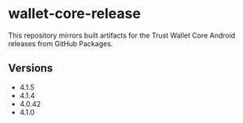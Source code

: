 # wallet-core-release

This repository mirrors built artifacts for the Trust Wallet Core Android releases from GitHub Packages.

## Versions

- 4.1.5
- 4.1.4
- 4.0.42
- 4.1.0
